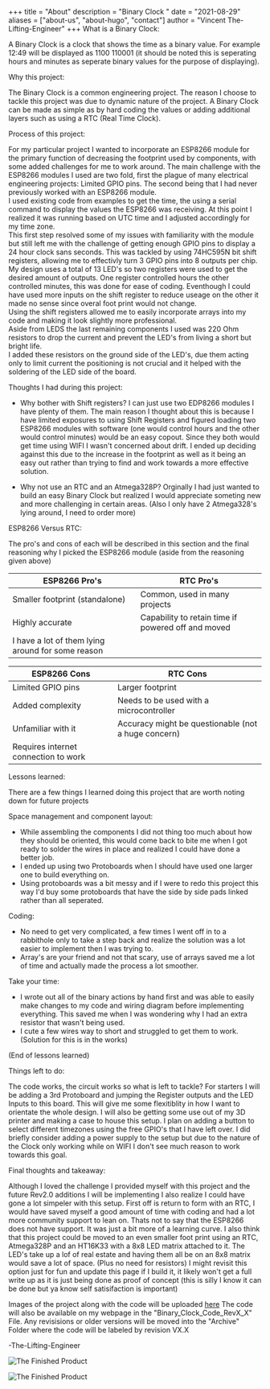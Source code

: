 +++
title = "About"
description = "Binary Clock "
date = "2021-08-29"
aliases = ["about-us", "about-hugo", "contact"]
author = "Vincent The-Lifting-Engineer"
+++
What is a Binary Clock:  

A Binary Clock is a clock that shows the time as a binary value. For example 12:49 will be displayed as 1100 110001 (it should be noted this is seperating hours and minutes as seperate binary values for the purpose of displaying).

Why this project:  

The Binary Clock is a common engineering project. The reason I choose to tackle this project was due to dynamic nature of the project. 
A Binary Clock can be made as simple as by hard coding the values or adding additional layers such as using a RTC (Real Time Clock).

Process of this project:  

For my particular project I wanted to incorporate an ESP8266 module for the primary function of decreasing the footprint used by components, with some added challenges for me to work around.
The main challenge with the ESP8266 modules I used are two fold, first the plague of many electrical engineering projects: Limited GPIO pins. The second being that I had never previously worked with an ESP8266 module.  
I used existing code from examples to get the time, the using a serial command to display the values the ESP8266 was receiving. At this point I realized it was running based on UTC time and I adjusted accordingly for my time zone.  
This first step resolved some of my issues with familiarity with the module but still left me with the challenge of getting enough GPIO pins to display a 24 hour clock sans seconds.
This was tackled by using 74HC595N bit shift registers, allowing me to effectivly turn 3 GPIO pins into 8 outputs per chip. My design uses a total of 13 LED's so two registers were used to get the desired amount of outputs.
One register controlled hours the other controlled minutes, this was done for ease of coding. Eventhough I could have used more inputs on the shift register to reduce useage on the other it made no sense since overal foot print would not change.  
Using the shift registers allowed me to easily incorporate arrays into my code and making it look slightly more professional.  
Aside from LEDS the last remaining components I used was 220 Ohm resistors to drop the current and prevent the LED's from living a short but bright life.  
I added these resistors on the ground side of the LED's, due them acting only to limit current the positioning is not crucial and it helped with the soldering of the LED side of the board.

Thoughts I had during this project:
* Why bother with Shift registers? I can just use two EDP8266 modules I have plenty of them.
	The main reason I thought about this is because I have limited exposures to using Shift Registers and figured loading two ESP8266 modules with software (one would control hours and the other would control minutes) would be an easy copout. 
	Since they both would get time using WIFI I wasn't concerned about drift. I ended up deciding against this due to the increase in the footprint as well as it being an easy out rather than trying to find and work towards a more effective solution.

* Why not use an RTC and an Atmega328P?
	Orginally I had just wanted to build an easy Binary Clock but realized I would appreciate someting new and more challenging in certain areas. (Also I only have 2 Atmega328's lying around, I need to order more)

ESP8266 Versus RTC:  

The pro's and cons of each will be described in this section and the final reasoning why I picked the ESP8266 module (aside from the reasoning given above)

ESP8266 Pro's					   |	RTC Pro's
---------------------------------------------------|-------------------------------------------------------------					
Smaller footprint (standalone)			   |	Common, used in many projects
Highly accurate					   |	Capability to retain time if powered off and moved
I have a lot of them lying around for some reason  |	

ESP8266 Cons					   |	RTC Cons
---------------------------------------------------|-------------------------------------------------------------
Limited GPIO pins				   |	Larger footprint
Added complexity				   |	Needs to be used with a microcontroller 
Unfamiliar with it				   |	Accuracy might be questionable (not a huge concern)
Requires internet connection to work               |

Lessons learned:  

There are a few things I learned doing this project that are worth noting down for future projects  

Space management and component layout:  
* While assembling the components I did not thing too much about how they should be oriented, this would come back to bite me when I got ready to solder the wires in place and realized I could have done a better job.
* I ended up using two Protoboards when I should have used one larger one to build everything on.
* Using protoboards was a bit messy and if I were to redo this project this way I'd buy some protoboards that have the side by side pads linked rather than all seperated.

Coding:  
* No need to get very complicated, a few times I went off in to a rabbithole only to take a step back and realize the solution was a lot easier to implement then I was trying to. 
* Array's are your friend and not that scary, use of arrays saved me a lot of time and actually made the process a lot smoother.

Take your time:  
* I wrote out all of the binary actions by hand first and was able to easily make changes to my code and wiring diagram before implementing everything. This saved me when I was wondering why I had an extra resistor that wasn't being used.
* I cute a few wires way to short and struggled to get them to work. (Solution for this is in the works)

(End of lessons learned)

Things left to do:  

The code works, the circuit works so what is left to tackle?
For starters I will be adding a 3rd Protoboard and jumping the Register outputs and the LED Inputs to this board. This will give me some flexitiblity in how I want to orientate the whole design.
I will also be getting some use out of my 3D printer and making a case to house this setup.
I plan on adding a button to select different timezones using the free GPIO's that I have left over.
I did briefly consider adding a power supply to the setup but due to the nature of the Clock only working while on WIFI I don't see much reason to work towards this goal.

Final thoughts and takeaway:  

Although I loved the challenge I provided myself with this project and the future Rev2.0 additions I will be implementing I also realize I could have gone a lot simpeler with this setup.
First off is return to form with an RTC, I would have saved myself a good amount of time with coding and had a lot more community support to lean on. Thats not to say that the ESP8266 does not have support.
It was just a bit more of a learning curve.
I also think that this project could be moved to an even smaller foot print using an RTC, Atmega328P and an HT16K33 with a 8x8 LED matrix attached to it. The LED's take up a lof of real estate and having them all be on 
an 8x8 matrix would save a lot of space. (Plus no need for resistors) 
I might revisit this option just for fun and update this page if I build it, it likely won't get a full write up as it is just being done as proof of concept (this is silly I know it can be done but ya know self satisifaction is important)

Images of the project along with the code will be uploaded [here](https://github.com/the-lifting-engineer/Binary_Clock/tree/main)
The code will also be available on my webpage in the "Binary_Clock_Code_RevX_X" File.
Any revisisions or older versions will be moved into the "Archive" Folder where the code will be labeled by revision VX.X

-The-Lifting-Engineer

![The Finished Product](/finished_clock.jpg)  

![The Finished Product](https://raw.github.com/the-lifting-engineer/the-lifting-engineer.github.io/blob/master/binary_clock/finished_clock.jpg)
